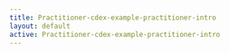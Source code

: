 ```yaml
---
title: Practitioner-cdex-example-practitioner-intro
layout: default
active: Practitioner-cdex-example-practitioner-intro
---
```



